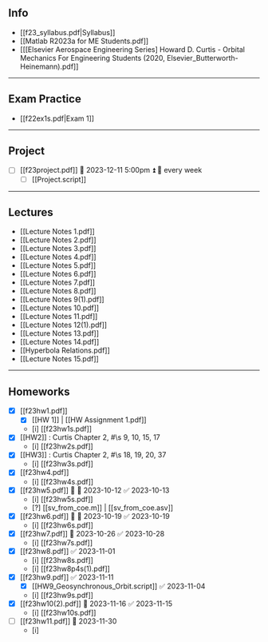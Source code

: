 ## Info

- [[f23_syllabus.pdf|Syllabus]]
- [[Matlab R2023a for ME Students.pdf]]
- [[[Elsevier Aerospace Engineering Series] Howard D. Curtis - Orbital Mechanics For Engineering Students (2020, Elsevier_Butterworth-Heinemann).pdf]]

---
## Exam Practice
- [[f22ex1s.pdf|Exam 1]]

---
## Project
- [ ] [[f23project.pdf]] 📅 2023-12-11 5:00pm ⏫ 🔁 every week 
	- [ ] [[Project.script]]

---
## Lectures
- [[Lecture Notes 1.pdf]]
- [[Lecture Notes 2.pdf]]
- [[Lecture Notes 3.pdf]]
- [[Lecture Notes 4.pdf]]
- [[Lecture Notes 5.pdf]]
- [[Lecture Notes 6.pdf]]
- [[Lecture Notes 7.pdf]]
- [[Lecture Notes 8.pdf]]
- [[Lecture Notes 9(1).pdf]]
- [[Lecture Notes 10.pdf]]
- [[Lecture Notes 11.pdf]]
- [[Lecture Notes 12(1).pdf]]
- [[Lecture Notes 13.pdf]]
- [[Lecture Notes 14.pdf]]
- [[Hyperbola Relations.pdf]]
- [[Lecture Notes 15.pdf]]

---
## Homeworks
- [x] [[f23hw1.pdf]]
	- [x] [[HW 1]] | [[HW Assignment 1.pdf]]
	- [i] [[f23hw1s.pdf]] 
- [x] [[HW2]] : Curtis Chapter 2, #\s 9, 10, 15, 17
	- [i] [[f23hw2s.pdf]] 
- [x] [[HW3]] : Curtis Chapter 2, #\s 18, 19, 20, 37
	- [i] [[f23hw3s.pdf]] 
- [x] [[f23hw4.pdf]]
	- [i] [[f23hw4s.pdf]] 
- [x] [[f23hw5.pdf]] 🔼 📅 2023-10-12 ✅ 2023-10-13
	- [i] [[f23hw5s.pdf]] 
	- [?] [[sv_from_coe.m]] | [[sv_from_coe.asv]]
- [x] [[f23hw6.pdf]] 🔼 📅 2023-10-19 ✅ 2023-10-19
	- [i] [[f23hw6s.pdf]]
- [x] [[f23hw7.pdf]] 📅 2023-10-26 ✅ 2023-10-28
	- [i] [[f23hw7s.pdf]]
- [x] [[f23hw8.pdf]] ✅ 2023-11-01
	- [i] [[f23hw8s.pdf]]
	- [i] [[f23hw8p4s(1).pdf]]
- [x] [[f23hw9.pdf]] ✅ 2023-11-11
	- [x] [[HW9_Geosynchronous_Orbit.script]] ✅ 2023-11-04
	- [i] [[f23hw9s.pdf]]
- [x] [[f23hw10(2).pdf]] 📅 2023-11-16 ✅ 2023-11-15
	- [i] [[f23hw10s.pdf]]
- [ ] [[f23hw11.pdf]] 📅 2023-11-30
	- [i] 
